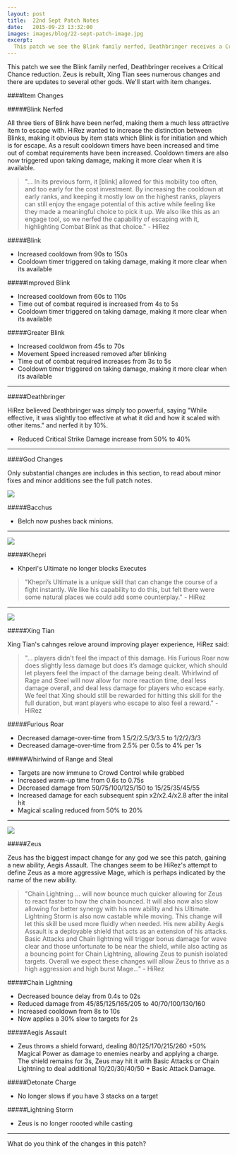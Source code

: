 ```yaml
---
layout: post
title:  22nd Sept Patch Notes
date:   2015-09-23 13:32:00
images: images/blog/22-sept-patch-image.jpg
excerpt:
  This patch we see the Blink family nerfed, Deathbringer receives a Critical Chance reduction. Zeus is rebuilt, Xing Tian sees numerous changes and there are updates to several other gods.
---
```


This patch we see the Blink family nerfed, Deathbringer receives a Critical Chance reduction. Zeus is rebuilt, Xing Tian sees numerous changes and there are updates to several other gods. We'll start with item changes.

####Item Changes

#####Blink Nerfed

All three tiers of Blink have been nerfed, making them a much less attractive item to escape with. HiRez wanted to increase the distinction between Blinks, making it obvious by item stats which Blink is for initiation and which is for escape. As a result cooldown timers have been increased and time out of combat requirements have been increased. Cooldown timers are also now triggered upon taking damage, making it more clear when it is available.

>"... In its previous form, it [blink] allowed for this mobility too often, and too early for the cost investment. By increasing the cooldown at early ranks, and keeping it mostly low on the highest ranks, players can still enjoy the engage potential of this active while feeling like they made a meaningful choice to pick it up. We also like this as an engage tool, so we nerfed the capability of escaping with it, highlighting Combat Blink as that choice." - HiRez

#####Blink

+ Increased cooldown from 90s to 150s
+ Cooldown timer triggered on taking damage, making it more clear when its available

#####Improved Blink

+ Increased cooldown from 60s to 110s
+ Time out of combat required is increased from 4s to 5s
+ Cooldown timer triggered on taking damage, making it more clear when its available

#####Greater Blink

+ Increased cooldwon from 45s to 70s
+ Movement Speed increased removed after blinking
+ Time out of combat required increases from 3s to 5s
+ Cooldown timer triggered on taking damage, making it more clear when its available

***

#####Deathbringer

HiRez believed Deathbringer was simply too powerful, saying "While effective, it was slightly too effective at what it did and how it scaled with other items." and nerfed it by 10%.

+ Reduced Critical Strike Damage increase from 50% to 40%

***

####God Changes

Only substantial changes are includes in this section, to read about minor fixes and minor additions see the full patch notes.

![](http://127.0.0.1:4000/images/blog/bacchus-inpost.jpg)

#####Bacchus

+ Belch now pushes back minions.

***

![](http://127.0.0.1:4000/images/blog/khepri-inpost.jpg)

#####Khepri

+ Khperi's Ultimate no longer blocks Executes

> "Khepri’s Ultimate is a unique skill that can change the course of a fight instantly. We like his capability to do this, but felt there were some natural places we could add some counterplay." - HiRez

***

![](http://127.0.0.1:4000/images/blog/xing-tian-inpost.jpg)

#####Xing Tian

Xing Tian's cahnges relove around improving player experience, HiRez said:

> "... players didn't feel the impact of this damage. His Furious Roar now does slightly less damage but does it’s damage quicker, which should let players feel the impact of the damage being dealt. Whirlwind of Rage and Steel will now allow for more reaction time, deal less damage overall, and deal less damage for players who escape early. We feel that Xing should still be rewarded for hitting this skill for the full duration, but want players who escape to also feel a reward." - HiRez

#####Furious Roar

+ Decreased damage-over-time from 1.5/2/2.5/3/3.5 to 1/2/2/3/3
+ Decreased damage-over-time from 2.5% per 0.5s to 4% per 1s

#####Whirlwind of Range and Steal

+ Targets are now immune to Crowd Control while grabbed
+ Increased warm-up time from 0.6s to 0.75s
+ Decreased damage from 50/75/100/125/150 to 15/25/35/45/55
+ Increased damage for each subsequent spin x2/x2.4/x2.8 after the inital hit
+ Magical scaling reduced from 50% to 20%

***

![](http://127.0.0.1:4000/images/blog/zeus-inpost.jpg)

#####Zeus

Zeus has the biggest impact change for any god we see this patch, gaining a new ability, Aegis Assault. The changes seem to be HiRez's attempt to define Zeus as a more aggressive Mage, which is perhaps indicated by the name of the new ability.

> "Chain Lightning ... will now bounce much quicker allowing for Zeus to react faster to how the chain bounced. It will also now also slow allowing for better synergy with his new ability and his Ultimate. Lightning Storm is also now castable while moving. This change will let this skill be used more fluidly when needed. His new ability Aegis Assault is a deployable shield that acts as an extension of his attacks. Basic Attacks and Chain lightning will trigger bonus damage for wave clear and those unfortunate to be near the shield, while also acting as a bouncing point for Chain Lightning, allowing Zeus to punish isolated targets. Overall we expect these changes will allow Zeus to thrive as a high aggression and high burst Mage..." - HiRez

#####Chain Lightning

+ Decreased bounce delay from 0.4s to 02s
+ Reduced damage from 45/85/125/165/205 to 40/70/100/130/160
+ Increased cooldown from 8s to 10s
+ Now applies a 30% slow to targets for 2s

#####Aegis Assault

+ Zeus throws a shield forward, dealing 80/125/170/215/260 +50% Magical Power as damage to enemies nearby and applying a charge. The shield remains for 3s, Zeus may hit it with Basic Attacks or Chain Lightning to deal additional 10/20/30/40/50 + Basic Attack Damage.

#####Detonate Charge

+ No longer slows if you have 3 stacks on a target

#####Lightning Storm

+ Zeus is no longer roooted while casting

***

What do you think of the changes in this patch?